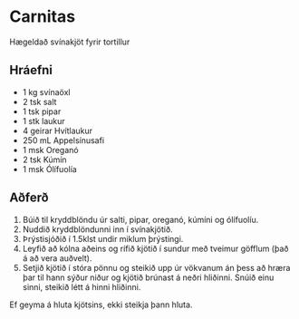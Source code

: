 # Carnitas

Hægeldað svínakjöt fyrir tortillur

## Hráefni

* 1 kg svínaöxl
* 2 tsk salt
* 1 tsk pipar
* 1 stk laukur
* 4 geirar Hvítlaukur
* 250 mL Appelsínusafi
* 1 msk Oreganó
* 2 tsk Kúmín
* 1 msk Ólífuolía

## Aðferð

1. Búið til kryddblöndu úr salti, pipar, oreganó, kúmíni og ólífuolíu.
1. Nuddið kryddblöndunni inn í svínakjötið.
1. Þrýstisjóðið í 1.5klst undir miklum þrýstingi.
1. Leyfið að kólna aðeins og rífið kjötið í sundur með tveimur göfflum (það á að vera auðvelt).
1. Setjið kjötið í stóra pönnu og steikið upp úr vökvanum án þess að hræra þar til hann sýður niður og kjötið brúnast á neðri hliðinni. Snúið einu sinni, steikið létt á hinni hliðinni.

Ef geyma á hluta kjötsins, ekki steikja þann hluta.
